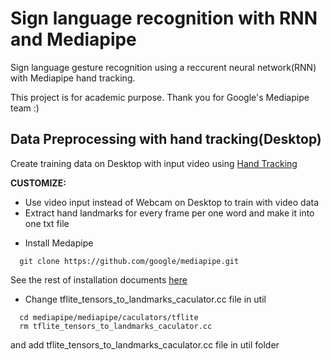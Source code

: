 # Sign language recognition with RNN and Mediapipe
Sign language gesture recognition using a reccurent neural network(RNN) with Mediapipe hand tracking.

This project is for academic purpose. Thank you for Google's Mediapipe team :)

## Data Preprocessing with hand tracking(Desktop)
Create training data on Desktop with input video using [Hand Tracking](https://github.com/google/mediapipe/blob/master/mediapipe/docs/hand_tracking_mobile_gpu.md)

**CUSTOMIZE:**
- Use video input instead of Webcam on Desktop to train with video data
- Extract hand landmarks for every frame per one word and make it into one txt file

* Install Medapipe
```shell
  git clone https://github.com/google/mediapipe.git
```
See the rest of installation documents [here](https://mediapipe.readthedocs.io/en/latest/install.html) 
* Change tflite_tensors_to_landmarks_caculator.cc file in util 
```shell
  cd mediapipe/mediapipe/caculators/tflite
  rm tflite_tensors_to_landmarks_caculator.cc
```
and add tflite_tensors_to_landmarks_caculator.cc file in util folder





